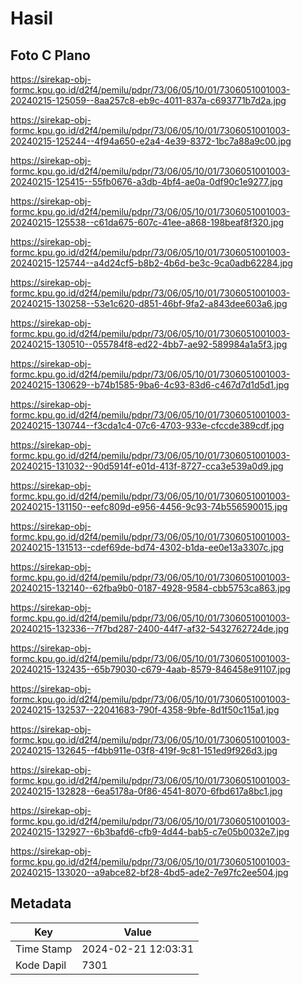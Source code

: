 # Hasil

## Foto C Plano

https://sirekap-obj-formc.kpu.go.id/d2f4/pemilu/pdpr/73/06/05/10/01/7306051001003-20240215-125059--8aa257c8-eb9c-4011-837a-c693771b7d2a.jpg

https://sirekap-obj-formc.kpu.go.id/d2f4/pemilu/pdpr/73/06/05/10/01/7306051001003-20240215-125244--4f94a650-e2a4-4e39-8372-1bc7a88a9c00.jpg

https://sirekap-obj-formc.kpu.go.id/d2f4/pemilu/pdpr/73/06/05/10/01/7306051001003-20240215-125415--55fb0676-a3db-4bf4-ae0a-0df90c1e9277.jpg

https://sirekap-obj-formc.kpu.go.id/d2f4/pemilu/pdpr/73/06/05/10/01/7306051001003-20240215-125538--c61da675-607c-41ee-a868-198beaf8f320.jpg

https://sirekap-obj-formc.kpu.go.id/d2f4/pemilu/pdpr/73/06/05/10/01/7306051001003-20240215-125744--a4d24cf5-b8b2-4b6d-be3c-9ca0adb62284.jpg

https://sirekap-obj-formc.kpu.go.id/d2f4/pemilu/pdpr/73/06/05/10/01/7306051001003-20240215-130258--53e1c620-d851-46bf-9fa2-a843dee603a6.jpg

https://sirekap-obj-formc.kpu.go.id/d2f4/pemilu/pdpr/73/06/05/10/01/7306051001003-20240215-130510--055784f8-ed22-4bb7-ae92-589984a1a5f3.jpg

https://sirekap-obj-formc.kpu.go.id/d2f4/pemilu/pdpr/73/06/05/10/01/7306051001003-20240215-130629--b74b1585-9ba6-4c93-83d6-c467d7d1d5d1.jpg

https://sirekap-obj-formc.kpu.go.id/d2f4/pemilu/pdpr/73/06/05/10/01/7306051001003-20240215-130744--f3cda1c4-07c6-4703-933e-cfccde389cdf.jpg

https://sirekap-obj-formc.kpu.go.id/d2f4/pemilu/pdpr/73/06/05/10/01/7306051001003-20240215-131032--90d5914f-e01d-413f-8727-cca3e539a0d9.jpg

https://sirekap-obj-formc.kpu.go.id/d2f4/pemilu/pdpr/73/06/05/10/01/7306051001003-20240215-131150--eefc809d-e956-4456-9c93-74b556590015.jpg

https://sirekap-obj-formc.kpu.go.id/d2f4/pemilu/pdpr/73/06/05/10/01/7306051001003-20240215-131513--cdef69de-bd74-4302-b1da-ee0e13a3307c.jpg

https://sirekap-obj-formc.kpu.go.id/d2f4/pemilu/pdpr/73/06/05/10/01/7306051001003-20240215-132140--62fba9b0-0187-4928-9584-cbb5753ca863.jpg

https://sirekap-obj-formc.kpu.go.id/d2f4/pemilu/pdpr/73/06/05/10/01/7306051001003-20240215-132336--7f7bd287-2400-44f7-af32-5432762724de.jpg

https://sirekap-obj-formc.kpu.go.id/d2f4/pemilu/pdpr/73/06/05/10/01/7306051001003-20240215-132435--65b79030-c679-4aab-8579-846458e91107.jpg

https://sirekap-obj-formc.kpu.go.id/d2f4/pemilu/pdpr/73/06/05/10/01/7306051001003-20240215-132537--22041683-790f-4358-9bfe-8d1f50c115a1.jpg

https://sirekap-obj-formc.kpu.go.id/d2f4/pemilu/pdpr/73/06/05/10/01/7306051001003-20240215-132645--f4bb911e-03f8-419f-9c81-151ed9f926d3.jpg

https://sirekap-obj-formc.kpu.go.id/d2f4/pemilu/pdpr/73/06/05/10/01/7306051001003-20240215-132828--6ea5178a-0f86-4541-8070-6fbd617a8bc1.jpg

https://sirekap-obj-formc.kpu.go.id/d2f4/pemilu/pdpr/73/06/05/10/01/7306051001003-20240215-132927--6b3bafd6-cfb9-4d44-bab5-c7e05b0032e7.jpg

https://sirekap-obj-formc.kpu.go.id/d2f4/pemilu/pdpr/73/06/05/10/01/7306051001003-20240215-133020--a9abce82-bf28-4bd5-ade2-7e97fc2ee504.jpg


## Metadata

| Key        | Value               |
| ---------- | ------------------- |
| Time Stamp | 2024-02-21 12:03:31 |
| Kode Dapil | 7301                |



